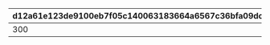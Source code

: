 |d12a61e123de9100eb7f05c140063183664a6567c36bfa09dcc02e8607d5594f|9af7aa1aa339d26c9966f848530f0dc16f07d65f3e97aeacd178c8f0d39eabae|87bcb7c7912d2f3e342a766eda4e846311a6c2a7bfe657f253b853c40e15cd6f|7d68f04067e37c7077096d158456f7b3dc967265e029d1758041f4dddcc524b6|
| --- | --- | --- | --- |
|300|2023/07/01 05:00:00|1|2030/08/01 14:59:59|